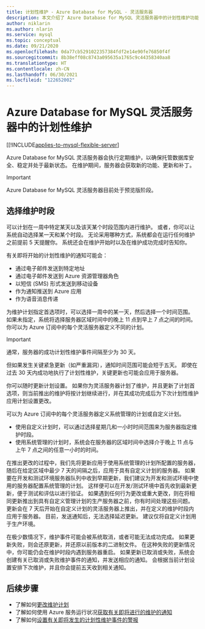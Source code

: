```yaml
---
title: 计划性维护 - Azure Database for MySQL - 灵活服务器
description: 本文介绍了 Azure Database for MySQL 灵活服务器中的计划性维护功能。
author: niklarin
ms.author: nlarin
ms.service: mysql
ms.topic: conceptual
ms.date: 09/21/2020
ms.openlocfilehash: 0da77cb5291022357384fdf2e14e90fe76850f4f
ms.sourcegitcommit: 8b38eff08c8743a095635a1765c9c44358340aa8
ms.translationtype: HT
ms.contentlocale: zh-CN
ms.lasthandoff: 06/30/2021
ms.locfileid: "122652002"
---
```

# <a name="scheduled-maintenance-in-azure-database-for-mysql--flexible-server"></a>Azure Database for MySQL 灵活服务器中的计划性维护

[[!INCLUDE[applies-to-mysql-flexible-server](../includes/applies-to-mysql-flexible-server.md)]

Azure Database for MySQL 灵活服务器会执行定期维护，以确保托管数据库安全、稳定并处于最新状态。 在维护期间，服务器会获取新的功能、更新和补丁。

> [!IMPORTANT]
> Azure Database for MySQL 灵活服务器目前处于预览版阶段。

## <a name="select-a-maintenance-window"></a>选择维护时段

可以计划在一周中特定某天以及该天某个时段范围内进行维护。 或者，你可以让系统自动选择某一天和某个时段。 无论采用哪种方式，系统都会在运行任何维护之前提前 5 天提醒你。 系统还会在维护开始时以及在维护成功完成时告知你。

有关即将开始的计划性维护的通知可能会：

* 通过电子邮件发送到特定地址
* 通过电子邮件发送到 Azure 资源管理器角色
* 以短信 (SMS) 形式发送到移动设备
* 作为通知推送到 Azure 应用
* 作为语音消息传递

为维护计划指定首选项时，可以选择一周中的某一天，然后选择一个时间范围。 如果未指定，系统将选择服务器区域时间中的晚上 11 点到早上 7 点之间的时间。 你可以为 Azure 订阅中的每个灵活服务器定义不同的计划。

> [!IMPORTANT]
> 通常，服务器的成功计划性维护事件间隔至少为 30 天。
>
> 但如果发生关键紧急更新（如严重漏洞），通知时间范围可能会短于五天。 即使在过去 30 天内成功地执行了计划性维护，关键更新也可能会应用于服务器。

你可以随时更新计划设置。 如果你为灵活服务器计划了维护，并且更新了计划首选项，则当前推出的维护将按计划继续进行，并在其成功完成后为下次计划性维护应用计划设置更改。

可以为 Azure 订阅中的每个灵活服务器定义系统管理的计划或自定义计划。  
* 使用自定义计划时，可以通过选择星期几和一小时时间范围来为服务器指定维护时段。  
* 使用系统管理的计划时，系统会在服务器的区域时间中选择介于晚上 11 点与上午 7 点之间的任意一小时的时间。  

在推出更改的过程中，我们先将更新应用于使用系统管理的计划所配置的服务器，随后在给定区域中最少 7 天的间隔之后，应用于具有自定义计划的服务器。 如果要在开发和测试环境服务器队列中收到早期更新，我们建议为开发和测试环境中使用的服务器配置系统管理的计划。 这样便可以在开发/测试环境中首先收到最新更新，便于测试和评估以进行验证。 如果遇到任何行为更改或重大更改，则在将相同更新推出到具有自定义管理计划的生产服务器之前，你有时间处理这些问题。 更新会在 7 天后开始在自定义计划的灵活服务器上推出，并在定义的维护时段内应用于服务器。 目前，发送通知后，无法选择延迟更新。 建议仅将自定义计划用于生产环境。 

在极少数情况下，维护事件可能会被系统取消，或者可能无法成功完成。 如果更新失败，则会还原更新，并还原以前版本的二进制文件。 在这种失败的更新情况中，你可能仍会在维护时段内遇到服务器重启。 如果更新已取消或失败，系统会创建有关已取消或失败维护事件的通知，并发送相应的通知。 会根据当前计划设置安排下次维护，并且你会提前五天收到相关通知。 

## <a name="next-steps"></a>后续步骤

* 了解如何[更改维护计划](how-to-maintenance-portal.md)
* 了解如何使用 Azure 服务运行状况[获取有关即将进行的维护的通知](../../service-health/service-notifications.md)
* 了解如何[设置有关即将发生的计划性维护事件的警报](../../service-health/resource-health-alert-monitor-guide.md)
